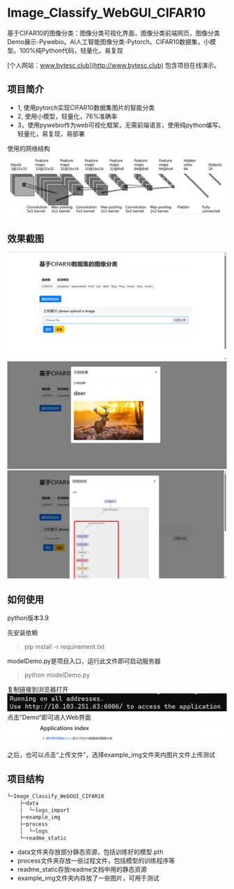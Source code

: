 # Image_Classify_WebGUI_CIFAR10

基于CIFAR10的图像分类：图像分类可视化界面，图像分类前端网页，图像分类Demo展示-Pywebio。AI人工智能图像分类-Pytorch。CIFAR10数据集，小模型。100%纯Python代码，轻量化，易复现 

[个人网站：www.bytesc.club](http://www.bytesc.club) 包含项目在线演示。

## 项目简介
* 1, 使用pytorch实现CIFAR10数据集图片的智能分类
* 2, 使用小模型，轻量化，76%准确率
* 3，使用pywebio作为web可视化框架，无需前端语言，使用纯python编写。轻量化，易复现，易部署

使用的网络结构
![image](https://github.com/bytesc/Image_Classify_WebGUI_CIFAR10/blob/main/readme_static/readme_img/net.png)

## 效果截图
![image](https://github.com/bytesc/Image_Classify_WebGUI_CIFAR10/blob/main/readme_static/readme_img/1.png)
![image](https://github.com/bytesc/Image_Classify_WebGUI_CIFAR10/blob/main/readme_static/readme_img/2.png)
![image](https://github.com/bytesc/Image_Classify_WebGUI_CIFAR10/blob/main/readme_static/readme_img/3.png)

## 如何使用
python版本3.9

先安装依赖
> pip install -r requirement.txt

modelDemo.py是项目入口，运行此文件即可启动服务器
> python modelDemo.py

复制链接到浏览器打开
![image](https://github.com/bytesc/Image_Classify_WebGUI_CIFAR10/blob/main/readme_static/readme_img/p1.png) 
点击”Demo“即可进入Web界面
![image](https://github.com/bytesc/Image_Classify_WebGUI_CIFAR10/blob/main/readme_static/readme_img/p2.png)

之后，也可以点击“上传文件”，选择example_img文件夹内图片文件上传测试

## 项目结构
```
└─Image_Classify_WebGUI_CIFAR10
    ├─data
    │  └─logs_import 
    ├─example_img
    ├─process
    │  └─logs
    └─readme_static
```
* data文件夹存放部分静态资源，包括训练好的模型.pth
* process文件夹存放一些过程文件，包括模型的训练程序等
* readme_static存放readme文档中用的静态资源
* example_img文件夹内存放了一些图片，可用于测试
